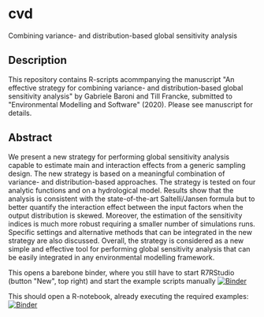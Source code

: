 # cvd
Combining variance- and distribution-based global sensitivity analysis

## Description
This repository contains R-scripts acommpanying the manuscript "An  effective strategy for combining variance- and distribution-based global sensitivity analysis" by Gabriele Baroni and Till Francke, submitted to "Environmental Modelling and Software" (2020). Please see manuscript for details.

## Abstract
We present a new strategy for performing global sensitivity analysis capable to estimate main and interaction effects from a generic sampling design. The new strategy is based on a meaningful combination of variance- and distribution-based approaches. The strategy is tested on four analytic functions and on a hydrological model. Results show that the analysis is consistent with the state-of-the-art Saltelli/Jansen formula but to better quantify the interaction effect between the input factors when the output distribution is skewed. Moreover, the estimation of the sensitivity indices is much more robust requiring a smaller number of simulations runs. Specific settings and alternative methods that can be integrated in the new strategy are also discussed. Overall, the strategy is considered as a new simple and effective tool for performing global sensitivity analysis that can be easily integrated in any environmental modelling framework.

This opens a barebone binder, where you still have to start R7RStudio (button "New", top right) and start the example scripts manually
[![Binder](https://mybinder.org/badge_logo.svg)](https://mybinder.org/v2/gh/baronig/GSA-cvd/binder)


This should open a R-notebook, already executing the required examples:
[![Binder](https://mybinder.org/badge_logo.svg)](https://mybinder.org/v2/gh/baronig/GSA-cvd/binder?filepath=run_examples.ipynb)




